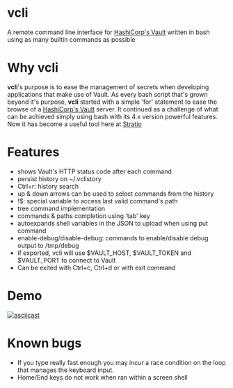 # vcli
A remote command line interface for [HashiCorp's Vault](https://www.vaultproject.io/) written in bash using as many builtin commands as possible

# Why vcli
**vcli**'s purpose is to ease the management of secrets when developing applications that make use of Vault.
As every bash script that's grown beyond it's purpose, **vcli** started with a simple 'for' statement to ease the browse of a [HashiCorp's Vault](https://www.vaultproject.io/) server. It continued as a challenge of what can be achieved simply using bash with its 4.x version powerful features.
Now it has become a useful tool here at [Stratio](http://www.stratio.com)

# Features
* shows Vault's HTTP status code after each command
* persist history on ~/.vclistory
* Ctrl+r: history search
* up & down arrows can be used to select commands from the history
* !$: special variable to access last valid command's path
* tree command implementation
* commands & paths completion using 'tab' key
* autoexpands shell variables in the JSON to upload when using put command
* enable-debug/disable-debug: commands to enable/disable debug output to /tmp/debug
* if exported, vcli will use $VAULT_HOST, $VAULT_TOKEN and $VAULT_PORT to connect to Vault
* Can be exited with Ctrl+c, Ctrl+d or with exit command

# Demo
[![asciicast](https://asciinema.org/a/132636.png)](https://asciinema.org/a/132636)

# Known bugs
* If you type really fast enough you may incur a race condition on the loop that manages the keyboard input.
* Home/End keys do not work when ran within a screen shell
